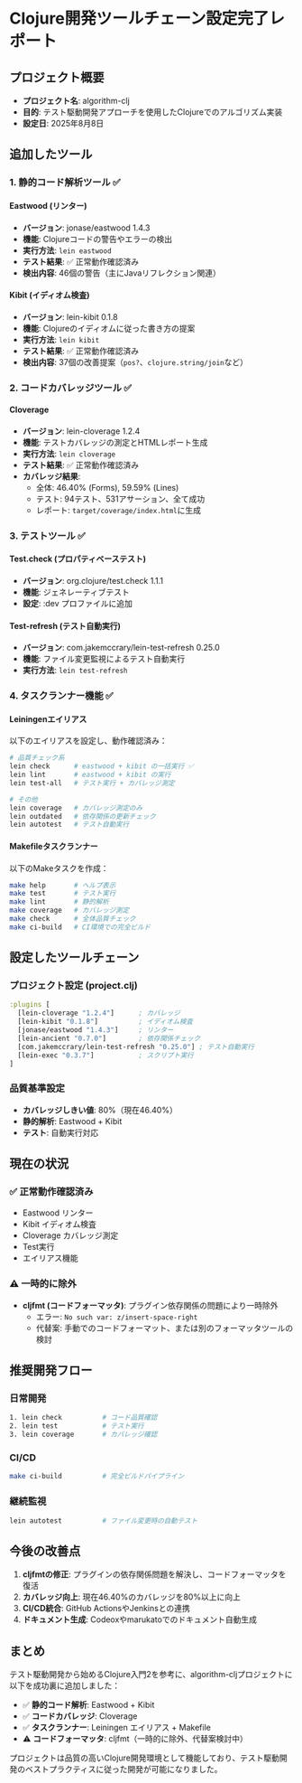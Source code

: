 # Clojure開発ツールチェーン設定完了レポート

## プロジェクト概要
- **プロジェクト名**: algorithm-clj
- **目的**: テスト駆動開発アプローチを使用したClojureでのアルゴリズム実装
- **設定日**: 2025年8月8日

## 追加したツール

### 1. 静的コード解析ツール ✅

#### Eastwood (リンター)
- **バージョン**: jonase/eastwood 1.4.3
- **機能**: Clojureコードの警告やエラーの検出
- **実行方法**: `lein eastwood`
- **テスト結果**: ✅ 正常動作確認済み
- **検出内容**: 46個の警告（主にJavaリフレクション関連）

#### Kibit (イディオム検査)
- **バージョン**: lein-kibit 0.1.8
- **機能**: Clojureのイディオムに従った書き方の提案
- **実行方法**: `lein kibit`
- **テスト結果**: ✅ 正常動作確認済み
- **検出内容**: 37個の改善提案（`pos?`、`clojure.string/join`など）

### 2. コードカバレッジツール ✅

#### Cloverage
- **バージョン**: lein-cloverage 1.2.4
- **機能**: テストカバレッジの測定とHTMLレポート生成
- **実行方法**: `lein cloverage`
- **テスト結果**: ✅ 正常動作確認済み
- **カバレッジ結果**: 
  - 全体: 46.40% (Forms), 59.59% (Lines)
  - テスト: 94テスト、531アサーション、全て成功
  - レポート: `target/coverage/index.html`に生成

### 3. テストツール ✅

#### Test.check (プロパティベーステスト)
- **バージョン**: org.clojure/test.check 1.1.1
- **機能**: ジェネレーティブテスト
- **設定**: :dev プロファイルに追加

#### Test-refresh (テスト自動実行)
- **バージョン**: com.jakemccrary/lein-test-refresh 0.25.0
- **機能**: ファイル変更監視によるテスト自動実行
- **実行方法**: `lein test-refresh`

### 4. タスクランナー機能 ✅

#### Leiningenエイリアス
以下のエイリアスを設定し、動作確認済み：

```bash
# 品質チェック系
lein check      # eastwood + kibit の一括実行 ✅
lein lint       # eastwood + kibit の実行
lein test-all   # テスト実行 + カバレッジ測定

# その他
lein coverage   # カバレッジ測定のみ
lein outdated   # 依存関係の更新チェック
lein autotest   # テスト自動実行
```

#### Makefileタスクランナー
以下のMakeタスクを作成：

```bash
make help       # ヘルプ表示
make test       # テスト実行
make lint       # 静的解析
make coverage   # カバレッジ測定
make check      # 全体品質チェック
make ci-build   # CI環境での完全ビルド
```

## 設定したツールチェーン

### プロジェクト設定 (project.clj)
```clojure
:plugins [
  [lein-cloverage "1.2.4"]      ; カバレッジ
  [lein-kibit "0.1.8"]          ; イディオム検査
  [jonase/eastwood "1.4.3"]     ; リンター
  [lein-ancient "0.7.0"]        ; 依存関係チェック
  [com.jakemccrary/lein-test-refresh "0.25.0"] ; テスト自動実行
  [lein-exec "0.3.7"]           ; スクリプト実行
]
```

### 品質基準設定
- **カバレッジしきい値**: 80%（現在46.40%）
- **静的解析**: Eastwood + Kibit
- **テスト**: 自動実行対応

## 現在の状況

### ✅ 正常動作確認済み
- Eastwood リンター
- Kibit イディオム検査
- Cloverage カバレッジ測定
- Test実行
- エイリアス機能

### ⚠️ 一時的に除外
- **cljfmt (コードフォーマッタ)**: プラグイン依存関係の問題により一時除外
  - エラー: `No such var: z/insert-space-right`
  - 代替案: 手動でのコードフォーマット、または別のフォーマッタツールの検討

## 推奨開発フロー

### 日常開発
```bash
1. lein check          # コード品質確認
2. lein test           # テスト実行
3. lein coverage       # カバレッジ確認
```

### CI/CD
```bash
make ci-build          # 完全ビルドパイプライン
```

### 継続監視
```bash
lein autotest          # ファイル変更時の自動テスト
```

## 今後の改善点

1. **cljfmtの修正**: プラグインの依存関係問題を解決し、コードフォーマッタを復活
2. **カバレッジ向上**: 現在46.40%のカバレッジを80%以上に向上
3. **CI/CD統合**: GitHub ActionsやJenkinsとの連携
4. **ドキュメント生成**: Codeoxやmarukatoでのドキュメント自動生成

## まとめ

テスト駆動開発から始めるClojure入門2を参考に、algorithm-cljプロジェクトに以下を成功裏に追加しました：

- ✅ **静的コード解析**: Eastwood + Kibit
- ✅ **コードカバレッジ**: Cloverage
- ✅ **タスクランナー**: Leiningen エイリアス + Makefile
- ⚠️ **コードフォーマッタ**: cljfmt（一時的に除外、代替案検討中）

プロジェクトは品質の高いClojure開発環境として機能しており、テスト駆動開発のベストプラクティスに従った開発が可能になりました。
